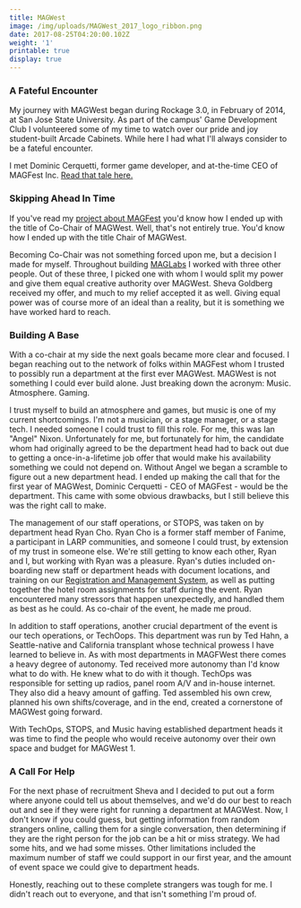 ```yaml
---
title: MAGWest
image: /img/uploads/MAGWest_2017_logo_ribbon.png
date: 2017-08-25T04:20:00.102Z
weight: '1'
printable: true
display: true
---
```

### A Fateful Encounter

My journey with MAGWest began during Rockage 3.0, in February of 2014, at San Jose State University. As part of the campus' Game Development Club I volunteered some of my time to watch over our pride and joy student-built Arcade Cabinets. While here I had what I'll always consider to be a fateful encounter.

I met Dominic Cerquetti, former game developer, and at-the-time CEO of MAGFest Inc. [Read that tale here.](/project/magfest)<!--more-->

### Skipping Ahead In Time

If you've read my [project about MAGFest](/project/magfest) you'd know how I ended up with the title of Co-Chair of MAGWest. Well, that's not entirely true. You'd know how I ended up with the title Chair of MAGWest.

Becoming Co-Chair was not something forced upon me, but a decision I made for myself. Throughout building [MAGLabs](/project/maglabs) I worked with three other people. Out of these three, I picked one with whom I would split my power and give them equal creative authority over MAGWest. Sheva Goldberg received my offer, and much to my relief accepted it as well. Giving equal power was of course more of an ideal than a reality, but it is something we have worked hard to reach.

### Building A Base

With a co-chair at my side the next goals became more clear and focused. I began reaching out to the network of folks within MAGFest whom I trusted to possibly run a department at the first ever MAGWest. MAGWest is not something I could ever build alone. Just breaking down the acronym: Music. Atmosphere. Gaming.

I trust myself to build an atmosphere and games, but music is one of my current shortcomings. I'm not a musician, or a stage manager, or a stage tech. I needed someone I could trust to fill this role. For me, this was Ian "Angel" Nixon. Unfortunately for me, but fortunately for him, the candidate whom had originally agreed to be the department head had to back out due to getting a once-in-a-lifetime job offer that would make his availability something we could not depend on. Without Angel we began a scramble to figure out a new department head. I ended up making the call that for the first year of MAGWest, Dominic Cerquetti - CEO of MAGFest - would be the department. This came with some obvious drawbacks, but I still believe this was the right call to make.

The management of our staff operations, or STOPS, was taken on by department head Ryan Cho. Ryan Cho is a former staff member of Fanime, a participant in LARP communities, and someone I could trust, by extension of my trust in someone else. We're still getting to know each other, Ryan and I, but working with Ryan was a pleasure. Ryan's duties included on-boarding new staff or department heads with document locations, and training on our [Registration and Management System](https://github.com/magfest/ubersystem), as well as putting together the hotel room assignments for staff during the event. Ryan encountered many stressors that happen unexpectedly, and handled them as best as he could. As co-chair of the event, he made me proud.

In addition to staff operations, another crucial department of the event is our tech operations, or TechOops. This department was run by Ted Hahn, a Seattle-native and California transplant whose technical prowess I have learned to believe in. As with most departments in MAGFWest there comes a heavy degree of autonomy. Ted received more autonomy than I'd know what to do with. He knew what to do with it though. TechOps was responsible for setting up radios, panel room A/V and in-house internet. They also did a heavy amount of gaffing. Ted assembled his own crew, planned his own shifts/coverage, and in the end, created a cornerstone of MAGWest going forward.

With TechOps, STOPS, and Music having established department heads it was time to find the people who would receive autonomy over their own space and budget for MAGWest 1.

### A Call For Help

For the next phase of recruitment Sheva and I decided to put out a form where anyone could tell us about themselves, and we'd do our best to reach out and see if they were right for running a department at MAGWest. Now, I don't know if you could guess, but getting information from random strangers online, calling them for a single conversation, then determining if they are the right person for the job can be a hit or miss strategy. We had some hits, and we had some misses. Other limitations included the maximum number of staff we could support in our first year, and the amount of event space we could give to department heads.

Honestly, reaching out to these complete strangers was tough for me. I didn't reach out to everyone, and that isn't something I'm proud of. 
